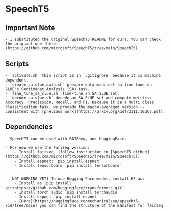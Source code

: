# SpeechT5

## Important Note
    - I substituted the original SpeechT5 README for ours. You can check the origianl one [here](https://github.com/microsoft/SpeechT5/tree/main/SpeechT5).

## Scripts
    - `activate.sh` this script is in `.gitignore` because it is machine dependent.
    - `create_sa_slue_data.sh` preapre data manifest to fine-tune on SLUE's Sentimenat Analysis (SA) task.
    - `fine_tune_sa_slue.sh` fine-tune an SA SLUE set.
    - `decode_sa_slue.sh` decode an SA SLUE set and compute metrics: Accuracy, Precission, Recall, and F1. Because it is a multi class classification task, we provide the macro-averaged version -- consistent with [previous work](https://arxiv.org/pdf/2111.10367.pdf).

## Dependencies
    - SpeechT5 can be used with FAIRseq, and HuggingFace.

    - For now we use the FariSeq version:
        - Install fairseq  (follow instruction in [SpeechT5 github](https://github.com/microsoft/SpeechT5/tree/main/SpeechT5))
        - Install espnet: `pip install espnet`
        - Install tensorboard `pip install tensorboard`
    

    - [NOT WORKING YET] To use Hugging Face model, install HF as:
        - Install as `pip install git+https://github.com/huggingface/transformers.git`
        - Install torch audio `pip install torchaudio`
        - Install espnet `pip install espnet`
        - [Here](https://huggingface.co/mechanicalsea/speecht5-sid/tree/main) you can find the structure of the manifest for fairseq


